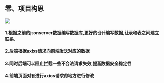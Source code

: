 ## 零、项目构思

![](https://github.com/warrenlucky/zerostart/blob/main/%E5%90%B4%E6%9D%B0%E6%9C%97/%E5%90%8E%E7%AB%AF/%E5%9B%BE%E7%89%87/1.png)

#### 1.根据之前的jsonserver数据编写数据库,更好的设计编写数据,让表和表之间建立联系.

#### 2.后端根据axios请求向前端发送对应的数据

#### 3.同时后端可以阻止拦截一些不合法请求失效,提高数据安全稳定性

#### 4.前端页面对有进行axios请求的地方进行修改